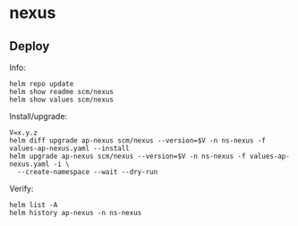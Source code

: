 nexus
=====

Deploy
------
Info:

    helm repo update
    helm show readme scm/nexus
    helm show values scm/nexus

Install/upgrade:

    V=x.y.z
    helm diff upgrade ap-nexus scm/nexus --version=$V -n ns-nexus -f values-ap-nexus.yaml --install
    helm upgrade ap-nexus scm/nexus --version=$V -n ns-nexus -f values-ap-nexus.yaml -i \
      --create-namespace --wait --dry-run

Verify:

    helm list -A
    helm history ap-nexus -n ns-nexus
